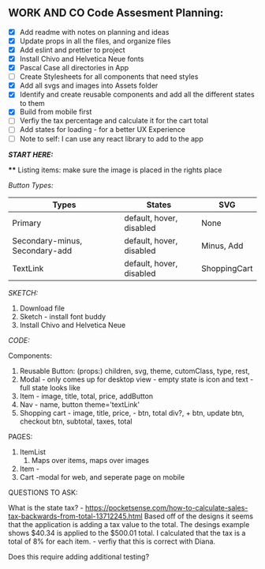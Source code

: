 ## WORK AND CO Code Assesment Planning:

- [x] Add readme with notes on planning and ideas
- [x] Update props in all the files, and organize files
- [x] Add eslint and prettier to project
- [x] Install Chivo and Helvetica Neue fonts
- [x] Pascal Case all directories in App
- [ ] Create Stylesheets for all components that need styles
- [x] Add all svgs and images into Assets folder
- [x] Identify and create reusable components and add all the different states to them
- [x] Build from mobile first
- [ ] Verfiy the tax percentage and calculate it for the cart total
- [ ] Add states for loading - for a better UX Experience
- [ ] Note to self: I can use any react library to add to the app

**_START HERE:_**

**\*\*** Listing items: make sure the image is placed in the rights place

_Button Types:_

| Types                          | States                   | SVG          |
| ------------------------------ | ------------------------ | ------------ |
| Primary                        | default, hover, disabled | None         |
| Secondary-minus, Secondary-add | default, hover, disabled | Minus, Add   |
| TextLink                       | default, hover, disabled | ShoppingCart |

_SKETCH:_

1. Download file
2. Sketch - install font buddy
3. Install Chivo and Helvetica Neue

_CODE:_

Components:

1. Reusable Button: (props:) children, svg, theme, cutomClass, type, rest,
2. Modal - only comes up for desktop view - empty state is icon and text - full state looks like
3. Item - image, title, total, price, addButton
4. Nav - name, button theme='textLink'
5. Shopping cart - image, title, price, - btn, total div?, + btn, update btn, checkout btn, subtotal, taxes, total

PAGES:

1. ItemList
   1. Maps over items, maps over images
2. Item -
3. Cart -modal for web, and seperate page on mobile

QUESTIONS TO ASK:

What is the state tax? - https://pocketsense.com/how-to-calculate-sales-tax-backwards-from-total-13712245.html
Based off of the designs it seems that the application is adding a tax value to the total. The desings example shows $40.34 is applied to the $500.01 total. I calculated that the tax is a total of 8% for each item. - verfiy that this is correct with Diana.

Does this require adding additional testing?
